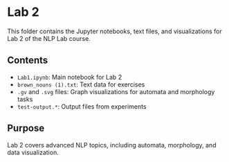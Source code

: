 # Lab 2

This folder contains the Jupyter notebooks, text files, and visualizations for Lab 2 of the NLP Lab course.

## Contents
- `Lab1.ipynb`: Main notebook for Lab 2
- `brown_nouns (1).txt`: Text data for exercises
- `.gv` and `.svg` files: Graph visualizations for automata and morphology tasks
- `test-output.*`: Output files from experiments

## Purpose
Lab 2 covers advanced NLP topics, including automata, morphology, and data visualization.
